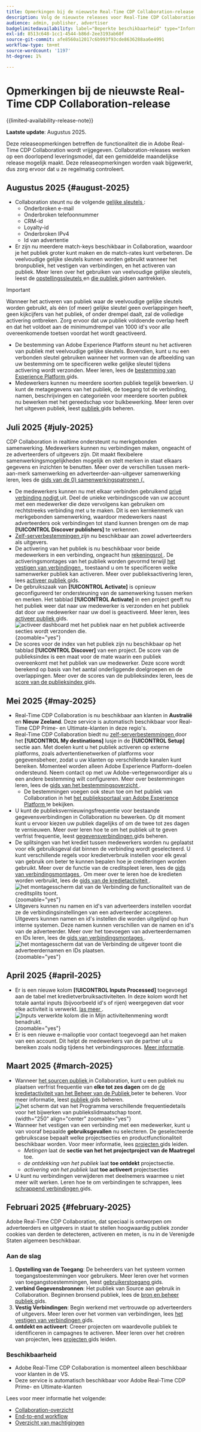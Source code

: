```yaml
---
title: Opmerkingen bij de nieuwste Real-Time CDP Collaboration-release
description: Volg de nieuwste releases voor Real-Time CDP Collaboration
audience: admin, publisher, advertiser
badgelimitedavailability: label="Beperkte beschikbaarheid" type="Informative" url="https://helpx.adobe.com/legal/product-descriptions/real-time-customer-data-platform-collaboration.html newtab=true"
exl-id: 8513c648-1cc1-4544-b86d-2ee3193ab60f
source-git-commit: afe8560a12017c6b993f93cde8636288aa6e4991
workflow-type: tm+mt
source-wordcount: '1197'
ht-degree: 1%

---
```


# Opmerkingen bij de nieuwste Real-Time CDP Collaboration-release

{{limited-availability-release-note}}

**Laatste update**: Augustus 2025.

Deze releaseopmerkingen betreffen de functionaliteit die in Adobe Real-Time CDP Collaboration wordt vrijgegeven. Collaboration-releases werken op een doorlopend leveringsmodel, dat een gemiddelde maandelijkse release mogelijk maakt. Deze releaseopmerkingen worden vaak bijgewerkt, dus zorg ervoor dat u ze regelmatig controleert.

## Augustus 2025 {#august-2025}

* Collaboration steunt nu de volgende [ gelijke sleutels ](../setup/onboard-account.md#supported-match-keys):
   * Onderbroken e-mail
   * Onderbroken telefoonnummer
   * CRM-id
   * Loyalty-id
   * Onderbroken IPv4
   * Id van advertentie
* Er zijn nu meerdere match-keys beschikbaar in Collaboration, waardoor je het publiek groter kunt maken en de match-rates kunt verbeteren. De veelvoudige gelijke sleutels kunnen worden gebruikt wanneer het bronpubliek, het vestigen van verbindingen, en het activeren van publiek. Meer leren over het gebruiken van veelvoudige gelijke sleutels, leest de [ opstellingssleutels ](../setup/onboard-account.md) en [ die publiek ](../setup/onboard-audiences.md#map-fields) gidsen aantrekken.

>[!IMPORTANT]
>
>Wanneer het activeren van publiek waar de veelvoudige gelijke sleutels worden gebruikt, als één (of meer) gelijke sleutel geen overlappingen heeft, geen kijkcijfers van het publiek, of onder drempel daalt, zal de volledige activering ontbreken. Zorg ervoor dat uw publiek voldoende overlap heeft en dat het voldoet aan de minimumdrempel van 1000 id&#39;s voor alle overeenkomende toetsen voordat het wordt geactiveerd.

* De bestemming van Adobe Experience Platform steunt nu het activeren van publiek met veelvoudige gelijke sleutels. Bovendien, kunt u nu een verbonden sleutel gebruiken wanneer het vormen van de afbeelding van uw bestemming om te specificeren welke gelijke sleutel tijdens activering wordt verzonden. Meer leren, lees de [ bestemming van Experience Platform ](../destinations/experience-platform.md#linked-keys) gids.
* Medewerkers kunnen nu meerdere soorten publiek tegelijk bewerken. U kunt de metagegevens van het publiek, de toegang tot de verbinding, namen, beschrijvingen en categorieën voor meerdere soorten publiek nu bewerken met het gereedschap voor bulkbewerking. Meer leren over het uitgeven publiek, leest [ publiek ](../setup/onboard-audiences.md#edit-audiences) gids beheren.

## Juli 2025 {#july-2025}

CDP Collaboration in realtime ondersteunt nu merkgebonden samenwerking. Medewerkers kunnen nu verbindingen maken, ongeacht of ze adverteerders of uitgevers zijn. Dit maakt flexibelere samenwerkingsmogelijkheden mogelijk en stelt merken in staat elkaars gegevens en inzichten te benutten. Meer over de verschillen tussen merk-aan-merk samenwerking en adverteerder-aan-uitgever samenwerking leren, lees de [ gids van de 0} samenwerkingspatronen {.](../overview/collaboration-patterns.md)

* De medewerkers kunnen nu met elkaar verbinden gebruikend [ privé verbinding nodigt ](../connect/establishing-connections.md#private-connection-invites) uit. Deel de unieke verbindingscode van uw account met een medewerker die deze vervolgens kan gebruiken om rechtstreeks verbinding met u te maken. Dit is een kernkenmerk van merkgebonden samenwerking, waardoor medewerkers naast adverteerders ook verbindingen tot stand kunnen brengen om de map **[!UICONTROL Discover publishers]** te verkennen.
* [ Zelf-serverbestemmingen ](../setup/manage-destinations.md) zijn nu beschikbaar aan zowel adverteerders als uitgevers.
* De activering van het publiek is nu beschikbaar voor beide medewerkers in een verbinding, ongeacht hun [ rekeningsrol ](../overview/roles.md). De activeringsmontages van het publiek worden gevormd terwijl [ het vestigen van verbindingen ](../connect/establishing-connections.md#configure-connection-settings), toestaand u om te specificeren welke samenwerker publiek kan activeren. Meer over publieksactivering leren, lees [ activeer publiek ](../collaborate/activate.md) gids.
* De gebruikszaak van **[!UICONTROL Activate]** is opnieuw geconfigureerd ter ondersteuning van de samenwerking tussen merken en merken. Het tabblad **[!UICONTROL Activate]** in een project geeft nu het publiek weer dat naar uw medewerker is verzonden en het publiek dat door uw medewerker naar uw doel is geactiveerd. Meer leren, lees [ activeer publiek ](../collaborate/activate.md) gids. <br> ![ activeer dashboard met het publiek naar en het publiek activeerde secties wordt verzonden die.](/help/assets/release-notes/2025/activate-dashboard.png){zoomable="yes"}
* De scores voor de index van het publiek zijn nu beschikbaar op het tabblad **[!UICONTROL Discover]** van een project. De score van de publieksindex is een maat voor de mate waarin een publiek overeenkomt met het publiek van uw medewerker. Deze score wordt berekend op basis van het aantal onderliggende doelgroepen en de overlappingen. Meer over de scores van de publieksindex leren, lees de [ score van de publieksindex ](../collaborate/discover.md#audience-index-score) gids.

## Mei 2025 {#may-2025}

* Real-Time CDP Collaboration is nu beschikbaar aan klanten in **Australië** en **Nieuw Zeeland**. Deze service is automatisch beschikbaar voor Real-Time CDP Prime- en Ultimate-klanten in deze regio&#39;s.
* Real-Time CDP Collaboration biedt nu [ zelf-serverbestemmingen ](../setup/manage-destinations.md) door het **[!UICONTROL My destinations]** lusje in de **[!UICONTROL Setup]** sectie aan. Met doelen kunt u het publiek activeren op externe platforms, zoals advertentienetwerken of platforms voor gegevensbeheer, zodat u uw klanten op verschillende kanalen kunt bereiken. Momenteel worden alleen Adobe Experience Platform-doelen ondersteund. Neem contact op met uw Adobe-vertegenwoordiger als u een andere bestemming wilt configureren. Meer over bestemmingen leren, lees de [ gids van het bestemmingsoverzicht ](../destinations/overview.md).
   * De bestemmingen voegen ook steun toe om het publiek van Collaboration in het [ het publieksportaal van Adobe Experience Platform ](https://experienceleague.adobe.com/en/docs/experience-platform/segmentation/ui/audience-portal.md#manage-audiences) te bekijken.
* U kunt de publieksvernieuwingsfrequentie voor bestaande gegevensverbindingen in Collaboration nu bewerken. Op dit moment kunt u ervoor kiezen uw publiek dagelijks of om de twee tot zes dagen te vernieuwen. Meer over leren hoe te om het publiek uit te geven verfrist frequentie, leest [ gegevensverbindingen ](../setup/manage-data-connection.md#scheduling) gids beheren.
* De splitsingen van het krediet tussen medewerkers worden nu geplaatst voor elk gebruiksgeval dat binnen de verbinding wordt geselecteerd. U kunt verschillende regels voor kredietverbruik instellen voor elk geval van gebruik om beter te kunnen bepalen hoe je crediteringen worden gebruikt. Meer over de functie van de creditspleet leren, lees de [ gids van verbindingsmontages ](../connect/establishing-connections.md#connection-settings). Om meer over te leren hoe de kredieten worden verbruikt, lees de [ gids van de kredietactiviteit ](../setup/my-activity.md#types-of-activities). <br> ![ het montagesscherm dat van de Verbinding de functionaliteit van de creditsplits toont.](/help/assets/release-notes/2025/credit-split.png){zoomable="yes"}
* Uitgevers kunnen nu namen en id&#39;s van adverteerders instellen voordat ze de verbindingsinstellingen van een adverteerder accepteren. Uitgevers kunnen namen en id&#39;s instellen die worden uitgelijnd op hun interne systemen. Deze namen kunnen verschillen van de namen en id&#39;s van de adverteerder. Meer over het toevoegen van adverteerdernamen en IDs leren, lees de [ gids van verbindingsmontages ](../connect/establishing-connections.md#connection-settings.md). <br> ![ het montagesscherm dat van de Verbinding de uitgever toont die adverteerdernamen en IDs plaatsen.](/help/assets/release-notes/2025/add-advertiser-names-modal.png){zoomable="yes"}

## April 2025 {#april-2025}

* Er is een nieuwe kolom **[!UICONTROL Inputs Processed]** toegevoegd aan de tabel met kredietverbruiksactiviteiten. In deze kolom wordt het totale aantal inputs (bijvoorbeeld id&#39;s of rijen) weergegeven dat voor elke activiteit is verwerkt. [ las meer ](/help/guide/setup/my-activity.md#inputs-processed). <br> ![ Inputs verwerkte kolom die in Mijn activiteitenmening wordt benadrukt.](/help/assets/release-notes/2025/inputs-processed-column.png){zoomable="yes"}
* Er is een nieuwe e-mailoptie voor contact toegevoegd aan het maken van een account. Dit helpt de medewerkers van de partner uit u bereiken zoals nodig tijdens het verbindingsproces. [Meer informatie](../setup/onboard-account.md).

## Maart 2025 {#march-2025}

* Wanneer [ het sourcen publiek ](/help/guide/setup/onboard-audiences.md) in Collaboration, kunt u een publiek nu plaatsen verfrist frequentie van **elke tot zes dagen** om de [ de kredietactiviteit van het Beheer van de Publiek ](/help/guide/setup/my-activity.md#types-of-activities) beter te beheren. Voor meer informatie, leest [ publiek ](https://experienceleague.adobe.com/en/docs/experience-platform/segmentation/ui/audience-portal.md#manage-audiences) gids beheren. <br> ![ het scherm dat van het Programma verschillende frequentiedetails voor het bijwerken van publiekslidmaatschap toont.](/help/assets/setup/add-manage-audiences/audience-scheduling-frequency.png " het scherm dat van het Programma verschillende frequentiedetails voor het bijwerken van publiekslidmaatschap toont."){width="250" align="center" zoomable="yes"}
* Wanneer het vestigen van een verbinding met een medewerker, kunt u van vooraf bepaalde **gebruiksgevallen** nu selecteren. De geselecteerde gebruikscase bepaalt welke projectsecties en productfunctionaliteit beschikbaar worden. Voor meer informatie, lees [ projecten ](/help/guide/collaborate/manage-projects.md#project-use-cases) gids leiden.
   * *Metingen* laat de **sectie van het het projectproject van de Maatregel** toe.
   * *de ontdekking van het publiek* laat **toe ontdekt** projectsectie.
   * *activering van het publiek* laat **toe activeert** projectsecties <br>
* U kunt nu verbindingen verwijderen met deelnemers waarmee u niet meer wilt werken. Leren hoe te om verbindingen te schrappen, lees [ schrappend verbindingen ](/help/guide/connect/establishing-connections.md#delete-connections) gids.

## Februari 2025 {#february-2025}

Adobe Real-Time CDP Collaboration, dat speciaal is ontworpen om adverteerders en uitgevers in staat te stellen hoogwaardig publiek zonder cookies van derden te detecteren, activeren en meten, is nu in de Verenigde Staten algemeen beschikbaar.

### Aan de slag

1. **Opstelling van de Toegang**: De beheerders van het systeem vormen toegangstoestemmingen voor gebruikers. Meer leren over het vormen van toegangstoestemmingen, leest [ gebruikerstoegang ](/help/guide/permissions/manage-user-access.md#RTCDP-collaboration-access) gids.
2. **verbind Gegevensbronnen**: Het publiek van Source aan gebruik in Collaboration. Beginnen bronsend publiek, lees de [ bron en beheer publiek ](/help/guide/setup/onboard-audiences.md) gids.
3. **Vestig Verbindingen**: Begin werkend met vertrouwde op adverteerders of uitgevers. Meer leren over het vormen van verbindingen, lees [ het vestigen van verbindingen ](/help/guide/connect/establishing-connections.md) gids.
4. **ontdekt en activeert**: Creeer projecten om waardevolle publiek te identificeren in campagnes te activeren. Meer leren over het creëren van projecten, lees [ projecten ](/help/guide/collaborate/manage-projects.md) gids leiden.

### Beschikbaarheid

* Adobe Real-Time CDP Collaboration is momenteel alleen beschikbaar voor klanten in de VS.
* Deze service is automatisch beschikbaar voor Adobe Real-Time CDP Prime- en Ultimate-klanten

Lees voor meer informatie het volgende:

* [Collaboration-overzicht](/help/guide/home.md)
* [End-to-end workflow](/help/guide/overview/end-to-end-workflow.md)
* [Overzicht van machtigingen](/help/guide/permissions/overview.md)
